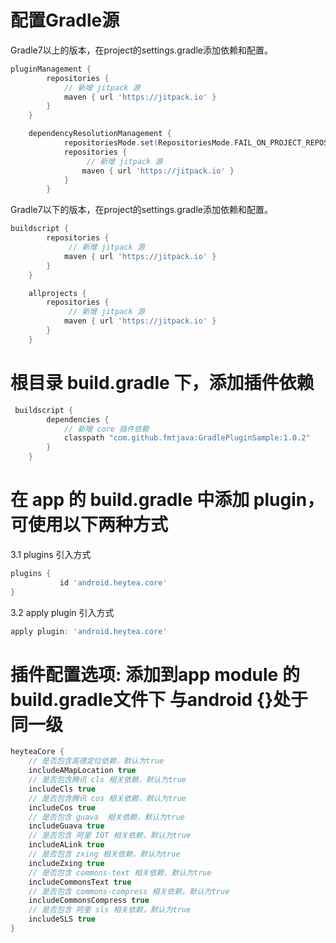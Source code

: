 # 配置Gradle源
Gradle7以上的版本，在project的settings.gradle添加依赖和配置。
```groovy
pluginManagement {
        repositories {
            // 新增 jitpack 源
            maven { url 'https://jitpack.io' }
        }
    }

    dependencyResolutionManagement {
            repositoriesMode.set(RepositoriesMode.FAIL_ON_PROJECT_REPOS)
            repositories {
                 // 新增 jitpack 源
                maven { url 'https://jitpack.io' }
            }
        }
```
Gradle7以下的版本，在project的settings.gradle添加依赖和配置。
```groovy
buildscript {
        repositories {
             // 新增 jitpack 源
            maven { url 'https://jitpack.io' }
        }
    }

    allprojects {
        repositories {
             // 新增 jitpack 源
            maven { url 'https://jitpack.io' }
        }
    }
```
# 根目录 build.gradle 下，添加插件依赖
```groovy
 buildscript {
        dependencies {
            // 新增 core 插件依赖
            classpath "com.github.fmtjava:GradlePluginSample:1.0.2"
        }
    }
```
# 在 app 的 build.gradle 中添加 plugin，可使用以下两种方式
 3.1 plugins 引入方式
 ```groovy
plugins {
            id 'android.heytea.core'
}
```
3.2 apply plugin 引入方式
```groovy
apply plugin: 'android.heytea.core'
```
# 插件配置选项: 添加到app module 的build.gradle文件下 与android {}处于同一级
```groovy
heyteaCore {
    // 是否包含高德定位依赖，默认为true
    includeAMapLocation true
    // 是否包含腾讯 cls 相关依赖，默认为true
    includeCls true
    // 是否包含腾讯 cos 相关依赖，默认为true
    includeCos true
    // 是否包含 guava  相关依赖，默认为true
    includeGuava true
    // 是否包含 阿里 IOT 相关依赖，默认为true
    includeALink true
    // 是否包含 zxing 相关依赖，默认为true
    includeZxing true
    // 是否包含 commons-text 相关依赖，默认为true
    includeCommonsText true
    // 是否包含 commons-compress 相关依赖，默认为true
    includeCommonsCompress true
    // 是否包含 阿里 sls 相关依赖，默认为true
    includeSLS true
}
```
